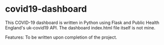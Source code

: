 # covid19-dashboard

This COVID-19 dashboard is written in Python using Flask and Public Health England's uk-covid19 API.
The dashboard index.html file itself is not mine.

Features:
To be written upon completion of the project.
